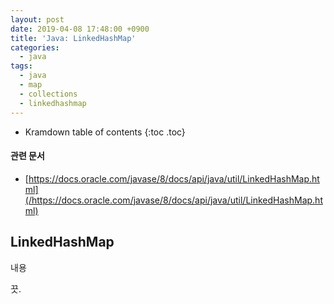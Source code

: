 ```yaml
---
layout: post
date: 2019-04-08 17:48:00 +0900
title: 'Java: LinkedHashMap'
categories:
  - java
tags:
  - java
  - map
  - collections
  - linkedhashmap
---
```


* Kramdown table of contents
{:toc .toc}

#### 관련 문서

- [https://docs.oracle.com/javase/8/docs/api/java/util/LinkedHashMap.html](/https://docs.oracle.com/javase/8/docs/api/java/util/LinkedHashMap.html)

## LinkedHashMap

내용

끗.
